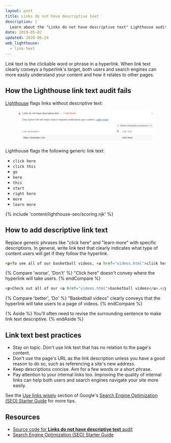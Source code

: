 ```yaml
---
layout: post
title: Links do not have descriptive text
description: |
  Learn about the "Links do not have descriptive text" Lighthouse audit.
date: 2019-05-02
updated: 2020-06-24
web_lighthouse:
  - link-text
---
```


Link text is the clickable word or phrase in a hyperlink. When link text clearly
conveys a hyperlink's target, both users and search engines can more easily
understand your content and how it relates to other pages.

## How the Lighthouse link text audit fails

[Lighthouse](https://developers.google.com/web/tools/lighthouse/) flags links
without descriptive text:

<figure class="w-figure">
  <img class="w-screenshot w-screenshot" src="link-text.png" alt="Lighthouse audit showing links don't have descriptive text">
</figure>

Lighthouse flags the following generic link text:

- `click here`
- `click this`
- `go`
- `here`
- `this`
- `start`
- `right here`
- `more`
- `learn more`

{% include 'content/lighthouse-seo/scoring.njk' %}

## How to add descriptive link text

Replace generic phrases like "click here" and "learn more" with specific
descriptions. In general, write link text that clearly indicates what type of
content users will get if they follow the hyperlink.

```html
<p>To see all of our basketball videos, <a href="videos.html">click here</a>.</p>
```

{% Compare 'worse', 'Don\'t' %}
"Click here" doesn't convey where the hyperlink will take users.
{% endCompare %}

```html
<p>Check out all of our <a href="videos.html">basketball videos</a>.</p>
```

{% Compare 'better', 'Do' %}
"Basketball videos" clearly conveys that the hyperlink will take users to a page
of videos.
{% endCompare %}

{% Aside %}
You'll often need to revise the surrounding sentence to make link text
descriptive.
{% endAside %}

## Link text best practices

- Stay on topic. Don't use link text that has no relation to the page's content.
- Don't use the page's URL as the link description unless you have a good reason
  to do so, such as referencing a site's new address.
- Keep descriptions concise. Aim for a few words or a short phrase.
- Pay attention to your internal links too. Improving the quality of internal
  links can help both users and search engines navigate your site more easily.

See the [Use links wisely](https://support.google.com/webmasters/answer/7451184#uselinkswisely)
section of Google's [Search Engine Optimization (SEO) Starter Guide](https://support.google.com/webmasters/answer/7451184)
for more tips.

## Resources

- [Source code for **Links do not have descriptive text** audit](https://github.com/GoogleChrome/lighthouse/blob/master/lighthouse-core/audits/seo/link-text.js)
- [Search Engine Optimization (SEO) Starter Guide](https://support.google.com/webmasters/answer/7451184)
